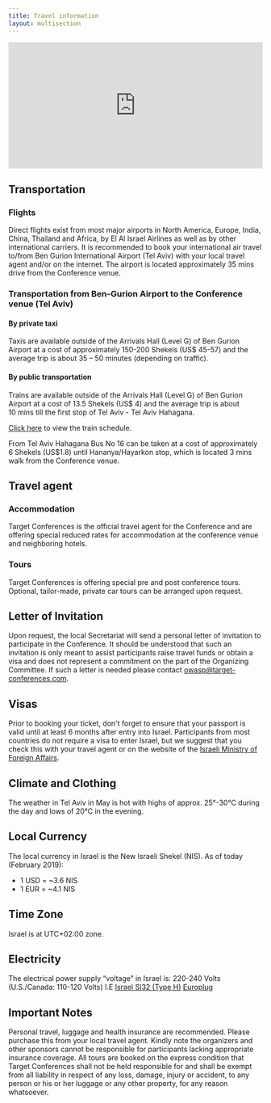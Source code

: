 ```yaml
---
title: Travel information
layout: multisection
---
```



<section class="map">
	<iframe src="https://www.google.com/maps/embed?pb=!1m18!1m12!1m3!1d13749342.72054698!2d14.955935301241617!3d32.71865586356415!2m3!1f0!2f0!3f0!3m2!1i1024!2i768!4f13.1!3m3!1m2!1s0x151d4ca6193b7c1f%3A0xc1fb72a2c0963f90!2sTel+Aviv-Yafo%2C+Israel!5e0!3m2!1sen!2sno!4v1507897025226" width="100%" height="250" frameborder="0" style="border:0" allowfullscreen></iframe>
</section>

<section markdown="1">

## Transportation

### Flights

Direct flights exist from most major airports in North America, Europe, India, China, Thailand and Africa, by El Al Israel Airlines as well as by other international carriers. It is recommended to book your international air travel to/from Ben Gurion International Airport (Tel Aviv) with your local travel agent and/or on the internet.
The airport is located approximately 35 mins drive from the Conference venue.

### Transportation from Ben-Gurion Airport to the Conference venue (Tel Aviv)

#### By private taxi

Taxis are available outside of the Arrivals Hall (Level G) of Ben Gurion Airport at a cost of approximately 150-200 Shekels (US$ 45-57) and the average trip is about 35 – 50 minutes (depending on traffic).

#### By public transportation

Trains are available outside of the Arrivals Hall (Level G) of Ben Gurion Airport at a cost of 13.5 Shekels (US$ 4) and the average trip is about 10 mins till the first stop of Tel Aviv - Tel Aviv Hahagana.

[Click here](http://www1.rail.co.il/EN/Pages/Homepage.aspx) to view the train schedule.

From Tel Aviv Hahagana Bus No 16 can be taken at a cost of approximately 6 Shekels (US$1.8) until Hananya/Hayarkon stop, which is located 3 mins walk from the Conference venue.

## Travel agent

### Accommodation

Target Conferences is the official travel agent for the Conference and are offering special reduced rates for accommodation at the conference venue and neighboring hotels.

### Tours

Target Conferences is offering special pre and post conference tours. Optional, tailor-made, private car tours can be arranged upon request.


## Letter of Invitation

Upon request, the local Secretariat will send a personal letter of invitation to participate in the Conference. It should be understood that such an invitation is only meant to assist participants raise travel funds or obtain a visa and does not represent a commitment on the part of the Organizing Committee. If such a letter is needed please contact [owasp@target-conferences.com](mailto:owasp@target-conferences.com).

## Visas

Prior to booking your ticket, don't forget to ensure that your passport is valid until at least 6 months after entry into Israel. Participants from most countries do not require a visa to enter Israel, but we suggest that you check this with your travel agent or on the website of the [Israeli Ministry of Foreign Affairs](http://www.mfa.gov.il/mfa/consularservices/pages/visas.aspx).

## Climate and Clothing

The weather in Tel Aviv in May is hot with highs of approx. 25°-30°C during the day and lows of 20°C in the evening.

## Local Currency

The local currency in Israel is the New Israeli Shekel (NIS).
As of today (February 2019):

* 1 USD = ~3.6 NIS
* 1 EUR = ~4.1 NIS

## Time Zone

Israel is at UTC+02:00 zone.

## Electricity

The electrical power supply “voltage” in Israel is: 220-240 Volts (U.S./Canada: 110-120 Volts)
I.E [Israel SI32 (Type H)](https://en.wikipedia.org/wiki/AC_power_plugs_and_sockets#Israel_SI32_(Type_H))
[Europlug](https://en.wikipedia.org/wiki/Europlug)

## Important Notes

Personal travel, luggage and health insurance are recommended. Please purchase this from your local travel agent. Kindly note the organizers and other sponsors cannot be responsible for participants lacking appropriate insurance coverage. All tours are booked on the express condition that Target Conferences shall not be held responsible for and shall be exempt from all liability in respect of any loss, damage, injury or accident, to any person or his or her luggage or any other property, for any reason whatsoever.


</section>
